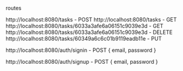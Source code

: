 routes

http://localhost:8080/tasks - POST
http://localhost:8080/tasks - GET
http://localhost:8080/tasks/6033a3afe6a06151c9039e3d - GET
http://localhost:8080/tasks/6033a3afe6a06151c9039e3d - DELETE
http://localhost:8080/tasks/60349a6c6c01b9119eadb11e - PUT

http://localhost:8080/auth/signin - POST
{
    email,
    password
}

http://localhost:8080/auth/signup - POST
{
    email,
    password
}